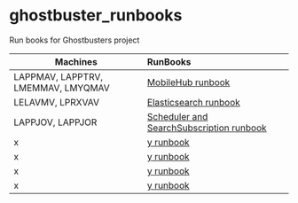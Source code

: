 # ghostbuster_runbooks
Run books for Ghostbusters project

| Machines        | RunBooks            |
| ------------- |:---------------------|
| LAPPMAV, LAPPTRV, LMEMMAV, LMYQMAV      | [MobileHub runbook](https://github.com/AutoScout24/ghostbuster_runbooks/tree/master/mobilehub) |
| LELAVMV, LPRXVAV      | [Elasticsearch runbook](https://github.com/AutoScout24/ghostbuster_runbooks/blob/master/elasticsearch)  |
| LAPPJOV, LAPPJOR      | [Scheduler and SearchSubscription runbook](https://github.com/AutoScout24/ghostbuster_runbooks/blob/master/services)  |
| x      | [y runbook](https://github.com/AutoScout24/ghostbuster_runbooks/blob/master/TODO)  |
| x      | [y runbook](https://github.com/AutoScout24/ghostbuster_runbooks/blob/master/TODO)  |
| x      | [y runbook](https://github.com/AutoScout24/ghostbuster_runbooks/blob/master/TODO)  |
| x      | [y runbook](https://github.com/AutoScout24/ghostbuster_runbooks/blob/master/TODO)  |

